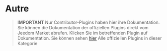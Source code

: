 
# Autre


>**IMPORTANT**
>Nur Contributor-Plugins haben hier ihre Dokumentation. Sie können die Dokumentation der offiziellen Plugins direkt vom Jeedom Market abrufen. Klicken Sie im betreffenden Plugin auf Dokumentation.
>Sie können sehen [hier](https://market.jeedom.com/index.php?v=d&p=market&type=plugin&categorie=other) Alle offiziellen Plugins in dieser Kategorie


